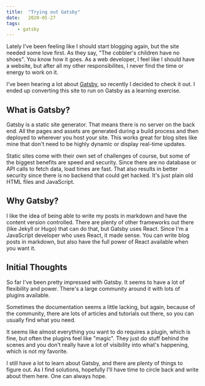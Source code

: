 ```yaml
---
title:  "Trying out Gatsby"
date:   2020-05-27
tags:
    - gatsby
---
```


Lately I've been feeling like I should start blogging again, but the site needed some love first. As they say, "The cobbler's children have no shoes". You know how it goes. As a web developer, I feel like I should have a website, but after all my other responsibilites, I never find the time or energy to work on it.

I've been hearing a lot about <a href="https://www.gatsbyjs.org" target="_blank">Gatsby</a>, so recently I decided to check it out. I ended up converting this site to run on Gatsby as a learning exercise.

## What is Gatsby?

Gatsby is a static site generator. That means there is no server on the back end. All the pages and assets are generated during a build process and then deployed to wherever you host your site. This works great for blog sites like mine that don't need to be highly dynamic or display real-time updates.

Static sites come with their own set of challenges of course, but some of the biggest benefits are speed and security. Since there are no database or API calls to fetch data, load times are fast. That also results in better security since there is no backend that could get hacked. It's just plain old HTML files and JavaScript.

## Why Gatsby?

I like the idea of being able to write my posts in markdown and have the content version controlled. There are plenty of other frameworks out there (like Jekyll or Hugo) that can do that, but Gatsby uses React. Since I'm a JavaScript developer who uses React, it made sense. You can write blog posts in markdown, but also have the full power of React available when you want it.

## Initial Thoughts

So far I've been pretty impressed with Gatsby. It seems to have a lot of flexibility and power. There's a large community around it with lots of plugins available.

Sometimes the documentation seems a little lacking, but again, because of the community, there are lots of articles and tutorials out there, so you can usually find what you need.

It seems like almost everything you want to do requires a plugin, which is fine, but often the plugins feel like "magic". They just do stuff behind the scenes and you don't really have a lot of visibility into what's happening, which is not my favorite.

I still have a lot to learn about Gatsby, and there are plenty of things to figure out. As I find solutions, hopefully I'll have time to circle back and write about them here. One can always hope.
